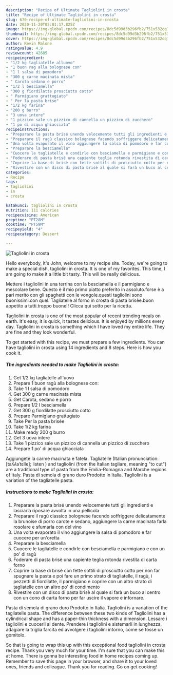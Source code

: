 ```yaml
---
description: "Recipe of Ultimate Tagliolini in crosta"
title: "Recipe of Ultimate Tagliolini in crosta"
slug: 670-recipe-of-ultimate-tagliolini-in-crosta
date: 2020-11-20T05:01:17.825Z
image: https://img-global.cpcdn.com/recipes/8dc5d99d3b296fb2/751x532cq70/tagliolini-in-crosta-recipe-main-photo.jpg
thumbnail: https://img-global.cpcdn.com/recipes/8dc5d99d3b296fb2/751x532cq70/tagliolini-in-crosta-recipe-main-photo.jpg
cover: https://img-global.cpcdn.com/recipes/8dc5d99d3b296fb2/751x532cq70/tagliolini-in-crosta-recipe-main-photo.jpg
author: Kevin Malone
ratingvalue: 4.9
reviewcount: 42685
recipeingredient:
- "1/2 kg tagliatelle alluovo"
- "1 buon rag alla bolognese con"
- "1 l salsa di pomodoro"
- "300 g carne macinata mista"
- " Carota sedano e porro"
- "1/2 l besciamella"
- "300 g fiordilatte prosciutto cotto"
- " Parmigiano grattugiato"
- " Per la pasta brise"
- "1/2 kg farina"
- "200 g burro"
- "3 uova intere"
- "1 pizzico sale un pizzico di cannella un pizzico di zucchero"
- "1 po di acqua ghiacciata"
recipeinstructions:
- "Preparare la pasta brisé unendo velocemente tutti gli ingredienti e lasciarla riposare avvolta in una pellicola"
- "Preparare il ragù classico bolognese facendo soffriggere delicatamente la brunoise di porro carote e sedano, aggiungere la carne macinata farla rosolare e sfumarla con del vino"
- "Una volta evaporato il vino aggiungere la salsa di pomodoro e far cuocere per un&#39;oretta"
- "Preparare la besciamella"
- "Cuocere le tagliatelle e condirle con besciamella e parmigiano e con un po&#39; di ragù"
- "Foderare di pasta brisè una capiente teglia rotonda rivestita di carta forno"
- "Coprire la base di brisè con fette sottili di prosciutto cotto per non far spugnare la pasta e poi fare un primo strato di tagliatelle, il ragù, i pezzetti di fiordilatte, il parmigiano e coprire con un altro strato di tagliatelle con un altro po&#39; di condimento"
- "Rivestire con un disco di pasta brisè al quale si farà un buco al centro con un cono di carta forno per far uscire il vapore e infornare."
categories:
- Recipe
tags:
- tagliolini
- in
- crosta

katakunci: tagliolini in crosta 
nutrition: 111 calories
recipecuisine: American
preptime: "PT28M"
cooktime: "PT59M"
recipeyield: "4"
recipecategory: Dessert

---
```



![Tagliolini in crosta](https://img-global.cpcdn.com/recipes/8dc5d99d3b296fb2/751x532cq70/tagliolini-in-crosta-recipe-main-photo.jpg)

Hello everybody, it's John, welcome to my recipe site. Today, we're going to make a special dish, tagliolini in crosta. It is one of my favorites. This time, I am going to make it a little bit tasty. This will be really delicious.

Mettere i tagliolini in una terrina con la besciamella e il parmigiano e mescolare bene. Questo è il mio primo piatto preferito in assoluto.forse è a pari merito con gli spaghetti con le vongole.questi tagliolini sono buonissimi.con quel. Tagliatelle al forno in crosta di pasta brisèe.buon appetito a tutti.troppo buone!! Clicca qui sotto per la ricetta.

Tagliolini in crosta is one of the most popular of recent trending meals on earth. It's easy, it is quick, it tastes delicious. It is enjoyed by millions every day. Tagliolini in crosta is something which I have loved my entire life. They are fine and they look wonderful.


To get started with this recipe, we must prepare a few ingredients. You can have tagliolini in crosta using 14 ingredients and 8 steps. Here is how you cook it.

<!--inarticleads1-->

##### The ingredients needed to make Tagliolini in crosta:

1. Get 1/2 kg tagliatelle all&#39;uovo
1. Prepare 1 buon ragù alla bolognese con:
1. Take 1 l salsa di pomodoro
1. Get 300 g carne macinata mista
1. Get  Carota, sedano e porro
1. Prepare 1/2 l besciamella
1. Get 300 g fiordilatte prosciutto cotto
1. Prepare  Parmigiano grattugiato
1. Take  Per la pasta brisée
1. Take 1/2 kg farina
1. Make ready 200 g burro
1. Get 3 uova intere
1. Take 1 pizzico sale un pizzico di cannella un pizzico di zucchero
1. Prepare 1 po&#39; di acqua ghiacciata


Aggiungete la carme macinata e fatela. Tagliatelle (Italian pronunciation: [taʎʎaˈtɛlle]; listen ) and tagliolini (from the Italian tagliare, meaning &#34;to cut&#34;) are a traditional type of pasta from the Emilia-Romagna and Marche regions of Italy. Pasta di semola di grano duro Prodotto in Italia. Tagliolini is a variation of the tagliatelle pasta. 

<!--inarticleads2-->

##### Instructions to make Tagliolini in crosta:

1. Preparare la pasta brisé unendo velocemente tutti gli ingredienti e lasciarla riposare avvolta in una pellicola
1. Preparare il ragù classico bolognese facendo soffriggere delicatamente la brunoise di porro carote e sedano, aggiungere la carne macinata farla rosolare e sfumarla con del vino
1. Una volta evaporato il vino aggiungere la salsa di pomodoro e far cuocere per un&#39;oretta
1. Preparare la besciamella
1. Cuocere le tagliatelle e condirle con besciamella e parmigiano e con un po&#39; di ragù
1. Foderare di pasta brisè una capiente teglia rotonda rivestita di carta forno
1. Coprire la base di brisè con fette sottili di prosciutto cotto per non far spugnare la pasta e poi fare un primo strato di tagliatelle, il ragù, i pezzetti di fiordilatte, il parmigiano e coprire con un altro strato di tagliatelle con un altro po&#39; di condimento
1. Rivestire con un disco di pasta brisè al quale si farà un buco al centro con un cono di carta forno per far uscire il vapore e infornare.


Pasta di semola di grano duro Prodotto in Italia. Tagliolini is a variation of the tagliatelle pasta. The difference between these two kinds of Tagliolini has a cylindrical shape and has a paper-thin thickness with a dimension. Lessare i tagliolini e cuocerli al dente. Prendere i tagliolini e sistemarli in lunghezza, adagiare la triglia farcita ed avvolgere i tagliolini intorno, come se fosse un gomitolo. 

So that is going to wrap this up with this exceptional food tagliolini in crosta recipe. Thank you very much for your time. I'm sure that you can make this at home. There is gonna be interesting food in home recipes coming up. Remember to save this page in your browser, and share it to your loved ones, friends and colleague. Thank you for reading. Go on get cooking!
